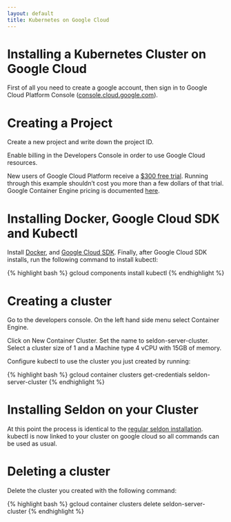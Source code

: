 ```yaml
---
layout: default
title: Kubernetes on Google Cloud
---
```


# Installing a Kubernetes Cluster on Google Cloud

First of all you need to create a google account, then sign in to Google Cloud Platform Console ([console.cloud.google.com](http://console.cloud.google.com/)).


# Creating a Project

Create a new project and write down the project ID.

Enable billing in the Developers Console in order to use Google Cloud resources.

New users of Google Cloud Platform receive a [$300 free trial](https://console.developers.google.com/billing/freetrial?hl=en). Running through this example shouldn’t cost you more than a few dollars of that trial. Google Container Engine pricing is documented [here](https://cloud.google.com/container-engine/pricing).


# Installing Docker, Google Cloud SDK and Kubectl

Install [Docker](https://docs.docker.com/engine/installation/), and [Google Cloud SDK](https://cloud.google.com/sdk/).
Finally, after Google Cloud SDK installs, run the following command to install kubectl:

{% highlight bash %}
gcloud components install kubectl
{% endhighlight %}

# Creating a cluster

Go to the developers console. On the left hand side menu select Container Engine.

Click on New Container Cluster. Set the name to seldon-server-cluster. Select a cluster size of 1 and a Machine type 4 vCPU with 15GB of memory.

Configure kubectl to use the cluster you just created by running:

{% highlight bash %}
gcloud container clusters get-credentials seldon-server-cluster
{% endhighlight %}


# Installing Seldon on your Cluster

At this point the process is identical to the [regular seldon installation](http://docs.seldon.io/install.html).
kubectl is now linked to your cluster on google cloud so all commands can be used as usual.


# Deleting a cluster

Delete the cluster you created with the following command:

{% highlight bash %}
gcloud container clusters delete seldon-server-cluster
{% endhighlight %}
